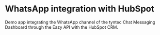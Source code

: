 # WhatsApp integration with HubSpot

Demo app integrating the WhatsApp channel of the tyntec Chat Messaging Dashboard
through the Eazy API with the HubSpot CRM.
